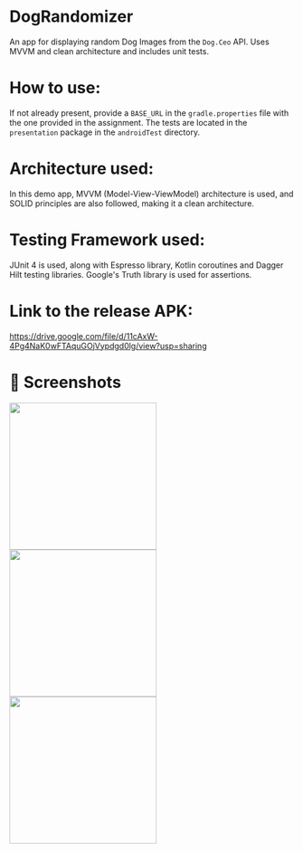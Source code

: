 # DogRandomizer
An app for displaying random Dog Images from the `Dog.Ceo` API. Uses MVVM and clean architecture and includes unit tests.

# How to use:
If not already present, provide a `BASE_URL` in the `gradle.properties` file with the one provided in the assignment. The tests are located in the `presentation` package in the `androidTest` directory.

# Architecture used:
In this demo app, MVVM (Model-View-ViewModel) architecture is used, and SOLID principles are also followed, making it a clean architecture.

# Testing Framework used:
JUnit 4 is used, along with Espresso library, Kotlin coroutines and Dagger Hilt testing libraries. Google's Truth library is used for assertions.

# Link to the release APK:
https://drive.google.com/file/d/11cAxW-4Pg4NaK0wFTAquGOjVypdgd0lg/view?usp=sharing

# :camera_flash: Screenshots

<img src="https://user-images.githubusercontent.com/65572088/221437910-61fa251e-089d-4df5-b485-6972acd7de68.png" width="260">
<img src="https://user-images.githubusercontent.com/65572088/221437917-9370ad87-4d44-4c60-9130-06ca97da6b88.png" width="260">
<img src="https://user-images.githubusercontent.com/65572088/221437924-8baabc25-8d89-4295-b5ed-b8aa1100f4b4.png" width="260">
